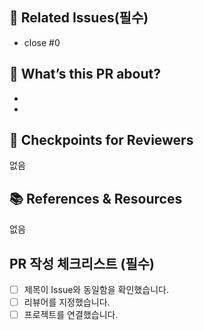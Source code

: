 <!-- 2025. 06. 28. PR 템플릿 -->
<!-- 이것은 주석입니다. -->
<!-- PR 제목은 연관되어있는 Issue의 제목과 동일하게 작성해주세요. -->
<!-- 아래 '관련 Issue'를 작성하고 Preview 모드로 전환한 뒤 제목을 작성하면 편합니다. -->

## 🎯 Related Issues(필수)

<!-- 어떤 Issue를 해결하는지 입력해주세요, 한 줄에 하나의 Issue만 입력할 수 있습니다. -->

- close #0

## 🚀 What’s this PR about?

<!-- 변경사항을 리스트 형식으로 입력해주세요. -->

-
-

## 👀 Checkpoints for Reviewers

<!-- 리뷰 시 참고할 점들을 자유로운 형식으로 작성해주세요. -->

없음

## 📚 References & Resources

<!-- PR과 관련된 추가 정보가 있다면 자유롭게 작성해주세요. -->

없음

## PR 작성 체크리스트 (필수)

<!-- 각 항목을 확인하고 '[ ]'를 '[x]'로 체크해주세요. -->

- [ ] 제목이 Issue와 동일함을 확인했습니다.
- [ ] 리뷰어를 지정했습니다.
- [ ] 프로젝트를 연결했습니다.
